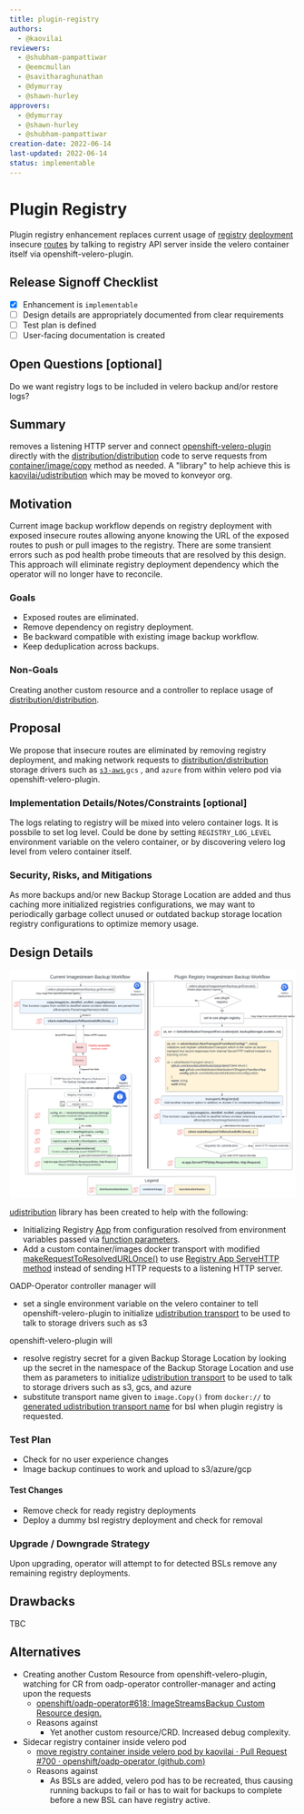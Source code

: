 ```yaml
---
title: plugin-registry
authors:
  - @kaovilai
reviewers:
  - @shubham-pampattiwar
  - @eemcmullan
  - @savitharaghunathan
  - @dymurray
  - @shawn-hurley
approvers:
  - @dymurray
  - @shawn-hurley
  - @shubham-pampattiwar
creation-date: 2022-06-14
last-updated: 2022-06-14
status: implementable
---
```


# Plugin Registry

Plugin registry enhancement replaces current usage of [registry](https://github.com/konveyor/distribution/) [deployment](https://kubernetes.io/docs/concepts/workloads/controllers/deployment/) insecure [routes](https://access.redhat.com/documentation/en-us/openshift_container_platform/4.10/html/networking/configuring-routes) by talking to registry API server inside the velero container itself via openshift-velero-plugin.

## Release Signoff Checklist

- [x] Enhancement is `implementable`
- [ ] Design details are appropriately documented from clear requirements
- [ ] Test plan is defined
- [ ] User-facing documentation is created

## Open Questions [optional]

Do we want registry logs to be included in velero backup and/or restore logs?

## Summary

removes a listening HTTP server and connect [openshift-velero-plugin](https://github.com/openshift/openshift-velero-plugin/) directly with the [distribution/distribution](https://github.com/distribution/distribution) code to serve requests from [container/image/copy](https://github.com/containers/image/tree/main/copy) method as needed. A "library" to help achieve this is [kaovilai/udistribution](https://github.com/kaovilai/udistribution) which may be moved to konveyor org.

## Motivation

Current image backup workflow depends on registry deployment with exposed insecure routes allowing anyone knowing the URL of the exposed routes to push or pull images to the registry.
There are some transient errors such as pod health probe timeouts that are resolved by this design.
This approach will eliminate registry deployment dependency which the operator will no longer have to reconcile.

### Goals

- Exposed routes are eliminated.
- Remove dependency on registry deployment.
- Be backward compatible with existing image backup workflow.
- Keep deduplication across backups.

### Non-Goals

Creating another custom resource and a controller to replace usage of [distribution/distribution](https://github.com/distribution/distribution).

## Proposal

We propose that insecure routes are eliminated by removing registry deployment, and making network requests to [distribution/distribution](https://github.com/distribution/distribution) storage drivers such as [`s3-aws`](https://github.com/distribution/distribution/blob/main/registry/storage/driver/s3-aws/s3.go),`gcs` , and `azure` from within velero pod via openshift-velero-plugin.

### Implementation Details/Notes/Constraints [optional]

The logs relating to registry will be mixed into velero container logs. It is possbile to set log level. Could be done by setting `REGISTRY_LOG_LEVEL` environment variable on the velero container, or by discovering velero log level from velero container itself.

### Security, Risks, and Mitigations

As more backups and/or new Backup Storage Location are added and thus caching more initialized registries configurations, we may want to periodically garbage collect unused or outdated backup storage location registry configurations to optimize memory usage.

## Design Details

[![plugin-registry](plugin-registry.svg)](https://lucid.app/documents/view/14dd9d7d-38a5-40f7-a378-c89a99a1ace6)

[udistribution](https://github.com/kaovilai/udistribution) library has been created to help with the following:
- Initializing Registry [App](https://github.com/distribution/distribution/blob/b5e2f3f33dbc80d2c40b5d550541467477d5d36e/registry/handlers/app.go#L58) from configuration resolved from environment variables passed via [function parameters](https://github.com/kaovilai/udistribution/blob/d7f491d7c354caa1df6893d20c735b9c08c20108/pkg/client/client.go#L58).
- Add a custom container/images docker transport with modified [makeRequestToResolvedURLOnce()](https://github.com/kaovilai/udistribution/blob/d7f491d7c354caa1df6893d20c735b9c08c20108/pkg/image/udistribution/docker_client.go#L559) to use [Registry App ServeHTTP method](https://github.com/kaovilai/udistribution/blob/d7f491d7c354caa1df6893d20c735b9c08c20108/pkg/image/udistribution/docker_client.go#L613) instead of sending HTTP requests to a listening HTTP server.

OADP-Operator controller manager will
 * set a single environment variable on the velero container to tell openshift-velero-plugin to initialize [udistribution transport](https://github.com/kaovilai/udistribution/blob/main/pkg/image/udistribution/docker_transport.go#L36) to be used to talk to storage drivers such as s3

openshift-velero-plugin will
 * resolve registry secret for a given Backup Storage Location by looking up the secret in the namespace of the Backup Storage Location and use them as parameters to initialize [udistribution transport](https://github.com/kaovilai/udistribution/blob/main/pkg/image/udistribution/docker_transport.go#L36) to be used to talk to storage drivers such as s3, gcs, and azure
 * substitute transport name given to `image.Copy()` from `docker://` to [generated udistribution transport name](https://github.com/openshift/openshift-velero-plugin/blob/1600327cb3f6f9f60ade880aef8fe16d34e6fb04/velero-plugins/imagecopy/imagestream.go#L102) for bsl when plugin registry is requested.

### Test Plan
- Check for no user experience changes
- Image backup continues to work and upload to s3/azure/gcp

#### Test Changes
- Remove check for ready registry deployments
- Deploy a dummy bsl registry deployment and check for removal

### Upgrade / Downgrade Strategy

Upon upgrading, operator will attempt to for detected BSLs remove any remaining registry deployments.

<!--
## Implementation History

Major milestones in the life cycle of a proposal should be tracked in `Implementation
History`.
-->

## Drawbacks

TBC

## Alternatives

 - Creating another Custom Resource from openshift-velero-plugin, watching for CR from oadp-operator controller-manager and acting upon the requests
   - [openshift/oadp-operator#618: ImageStreamsBackup Custom Resource design.](https://github.com/openshift/oadp-operator/pull/618)
   - Reasons against
     - Yet another custom resource/CRD. Increased debug complexity.
 - Sidecar registry container inside velero pod
   - [move registry container inside velero pod by kaovilai · Pull Request #700 · openshift/oadp-operator (github.com)](https://github.com/openshift/oadp-operator/pull/700)
   - Reasons against
     - As BSLs are added, velero pod has to be recreated, thus causing running backups to fail or has to wait for backups to complete before a new BSL can have registry active.
